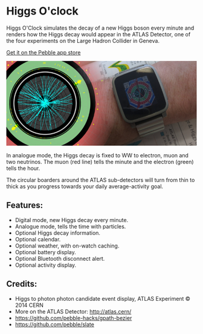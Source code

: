 # Higgs O'clock

Higgs O'Clock simulates the decay of a new Higgs boson every minute and renders how the Higgs decay would appear in the ATLAS Detector, one of the four experiments on the Large Hadron Collider in Geneva.

[Get it on the Pebble app store](https://apps.getpebble.com/en_US/application/56ed6ab21644b39a7700000f)

![Marketing](https://github.com/timboe/ATLASWatch/blob/master/promotional/banner.png?raw=true)
 
In analogue mode, the Higgs decay is fixed to WW to electron, muon and two neutrinos. The muon (red line) tells the minute and the electron (green) tells the hour.
 
The circular boarders around the ATLAS sub-detectors will turn from thin to thick as you progress towards your daily average-activity goal.
 
## Features:
 * Digital mode, new Higgs decay every minute.
 * Analogue mode, tells the time with particles.
 * Optional Higgs decay information.
 * Optional calendar.
 * Optional weather, with on-watch caching.
 * Optional battery display.
 * Optional Bluetooth disconnect alert.
 * Optional activity display.
 
## Credits:
 * Higgs to photon photon candidate event display, ATLAS Experiment © 2014 CERN
 * More on the ATLAS Detector: http://atlas.cern/
 * https://github.com/pebble-hacks/gpath-bezier
 * https://github.com/pebble/slate
